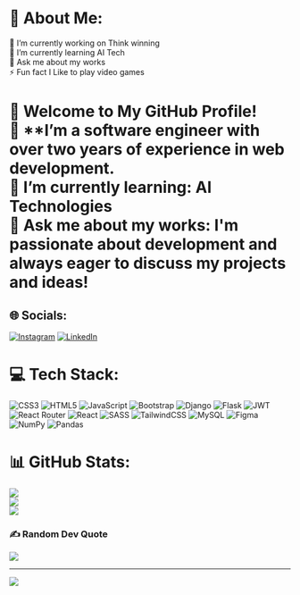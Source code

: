 # 💫 About Me:
🔭 I’m currently working on Think winning<br>🌱 I’m currently learning AI Tech<br>💬 Ask me about my works<br>⚡ Fun fact I Like to play video games
# 🌟 Welcome to My GitHub Profile! <br> 🔭 **I’m a software engineer with over two years of experience in web development.  <br> 🌱 **I’m currently learning:** AI Technologies  <br> 💬 **Ask me about my works:** I'm passionate about development and always eager to discuss my projects and ideas!


## 🌐 Socials:
[![Instagram](https://img.shields.io/badge/Instagram-%23E4405F.svg?logo=Instagram&logoColor=white)](https://instagram.com/sundara_manikandan) [![LinkedIn](https://img.shields.io/badge/LinkedIn-%230077B5.svg?logo=linkedin&logoColor=white)](https://www.linkedin.com/in/sundara-manikandan-g03/) 

# 💻 Tech Stack:
![CSS3](https://img.shields.io/badge/css3-%231572B6.svg?style=for-the-badge&logo=css3&logoColor=white) ![HTML5](https://img.shields.io/badge/html5-%23E34F26.svg?style=for-the-badge&logo=html5&logoColor=white) ![JavaScript](https://img.shields.io/badge/javascript-%23323330.svg?style=for-the-badge&logo=javascript&logoColor=%23F7DF1E) ![Bootstrap](https://img.shields.io/badge/bootstrap-%238511FA.svg?style=for-the-badge&logo=bootstrap&logoColor=white) ![Django](https://img.shields.io/badge/django-%23092E20.svg?style=for-the-badge&logo=django&logoColor=white) ![Flask](https://img.shields.io/badge/flask-%23000.svg?style=for-the-badge&logo=flask&logoColor=white) ![JWT](https://img.shields.io/badge/JWT-black?style=for-the-badge&logo=JSON%20web%20tokens) ![React Router](https://img.shields.io/badge/React_Router-CA4245?style=for-the-badge&logo=react-router&logoColor=white) ![React](https://img.shields.io/badge/react-%2320232a.svg?style=for-the-badge&logo=react&logoColor=%2361DAFB) ![SASS](https://img.shields.io/badge/SASS-hotpink.svg?style=for-the-badge&logo=SASS&logoColor=white) ![TailwindCSS](https://img.shields.io/badge/tailwindcss-%2338B2AC.svg?style=for-the-badge&logo=tailwind-css&logoColor=white) ![MySQL](https://img.shields.io/badge/mysql-4479A1.svg?style=for-the-badge&logo=mysql&logoColor=white) ![Figma](https://img.shields.io/badge/figma-%23F24E1E.svg?style=for-the-badge&logo=figma&logoColor=white) ![NumPy](https://img.shields.io/badge/numpy-%23013243.svg?style=for-the-badge&logo=numpy&logoColor=white) ![Pandas](https://img.shields.io/badge/pandas-%23150458.svg?style=for-the-badge&logo=pandas&logoColor=white)
# 📊 GitHub Stats:
![](https://github-readme-stats.vercel.app/api?username=manihustler03&theme=dark&hide_border=false&include_all_commits=false&count_private=false)<br/>
![](https://github-readme-streak-stats.herokuapp.com/?user=manihustler03&theme=dark&hide_border=false)<br/>
![](https://github-readme-stats.vercel.app/api/top-langs/?username=manihustler03&theme=dark&hide_border=false&include_all_commits=false&count_private=false&layout=compact)

### ✍️ Random Dev Quote
![](https://quotes-github-readme.vercel.app/api?type=horizontal&theme=radical)

---
[![](https://visitcount.itsvg.in/api?id=manihustler03&icon=0&color=0)](https://visitcount.itsvg.in)

<!-- Proudly created with GPRM ( https://gprm.itsvg.in ) -->
